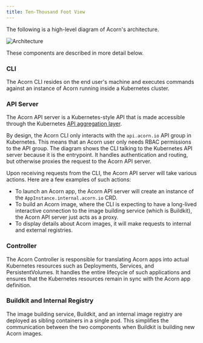 ```yaml
---
title: Ten-Thousand Foot View
---
```


The following is a high-level diagram of Acorn's architecture.

![Architecture](/diagrams/architecture.drawio.svg)

These components are described in more detail below.

### CLI

The Acorn CLI resides on the end user's machine and executes commands against an instance of Acorn running inside a Kubernetes cluster.

### API Server

The Acorn API server is a Kubernetes-style API that is made accessible through the Kubernetes [API aggregation layer](https://kubernetes.io/docs/concepts/extend-kubernetes/api-extension/apiserver-aggregation/).

By design, the Acorn CLI only interacts with the `api.acorn.io` API group in Kubernetes. This means that an Acorn user only needs RBAC permissions to the API group. The diagram shows the CLI talking to the Kubernetes API server because it is the entrypoint. It handles authentication and routing, but otherwise proxies the request to the Acorn API server.

Upon receiving requests from the CLI, the Acorn API server will take various actions. Here are a few examples of such actions:

- To launch an Acorn app, the Acorn API server will create an instance of the `AppInstance.internal.acorn.io` CRD.
- To build an Acorn image, where the CLI is expecting to have a long-lived interactive connection to the image building service (which is Buildkit), the Acorn API server just acts as a proxy.
- To display details about Acorn images, it will make requests to internal and external registries.

### Controller

The Acorn Controller is responsible for translating Acorn apps into actual Kubernetes resources such as Deployments, Services, and PersistentVolumes. It handles the entire lifecycle of such applications and ensures that the Kubernetes resources remain in sync with the Acorn app definition.

### Buildkit and Internal Registry

The image building service, Buildkit, and an internal image registry are deployed as sibling containers in a single pod. This simplifies the communication between the two components when Buildkit is building new Acorn images.
